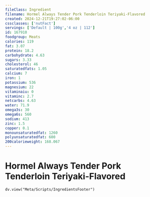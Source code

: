 ```yaml
---
fileClass: Ingredient
filename: Hormel Always Tender Pork Tenderloin Teriyaki-Flavored
created: 2024-12-21T19:27:02-06:00
cssclasses: ['nutFact']
servings: ['Default | 100g','4 oz | 112']
id: 167910
foodgroup: Meats
calories: 119
fat: 3.07
protein: 18.2
carbohydrate: 4.63
sugars: 3.33
cholesterol: 46
saturatedfats: 1.05
calcium: 7
iron: 1
potassium: 536
magnesium: 22
vitaminaiu: 0
vitaminc: 2.7
netcarbs: 4.63
water: 71.9
omega3s: 30
omega6s: 560
sodium: 413
zinc: 1.5
copper: 0.1
monounsaturatedfat: 1260
polyunsaturatedfat: 600
200calorieweight: 168.067
---
```


# Hormel Always Tender Pork Tenderloin Teriyaki-Flavored

```dataviewjs
dv.view("Meta/Scripts/IngredientsFooter")
```